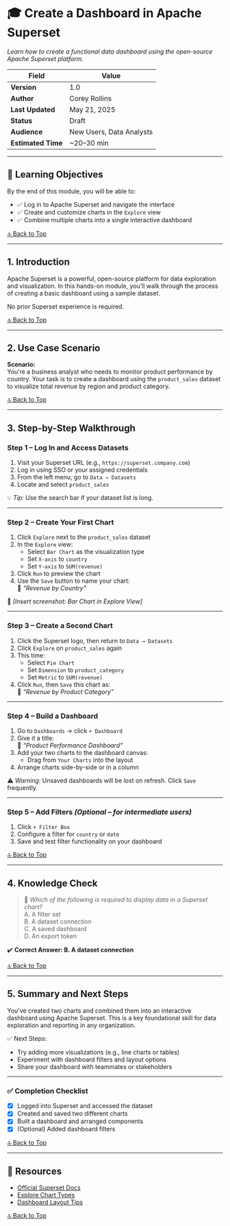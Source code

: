 # 🎓 Create a Dashboard in Apache Superset
*Learn how to create a functional data dashboard using the open-source Apache Superset platform.*

| **Field**         | **Value**                                |
|-------------------|--------------------------------------------|
| **Version**       | 1.0                                       |
| **Author**        | Corey Rollins                            |
| **Last Updated**  | May 21, 2025                             |
| **Status**        | Draft                                     |
| **Audience**      | New Users, Data Analysts                  |
| **Estimated Time**| ~20–30 min                                |

---

## 🧠 Learning Objectives

By the end of this module, you will be able to:

- ✅ Log in to Apache Superset and navigate the interface  
- ✅ Create and customize charts in the `Explore` view  
- ✅ Combine multiple charts into a single interactive dashboard  

[🔝 Back to Top](#-create-a-dashboard-in-apache-superset)

---

## 1. Introduction

Apache Superset is a powerful, open-source platform for data exploration and visualization. In this hands-on module, you’ll walk through the process of creating a basic dashboard using a sample dataset.

No prior Superset experience is required.

[🔝 Back to Top](#-create-a-dashboard-in-apache-superset)

---

## 2. Use Case Scenario

**Scenario:**  
You’re a business analyst who needs to monitor product performance by country. Your task is to create a dashboard using the `product_sales` dataset to visualize total revenue by region and product category.

[🔝 Back to Top](#-create-a-dashboard-in-apache-superset)

---

## 3. Step-by-Step Walkthrough

### Step 1 – Log In and Access Datasets

1. Visit your Superset URL (e.g., `https://superset.company.com`)  
2. Log in using SSO or your assigned credentials  
3. From the left menu, go to `Data → Datasets`  
4. Locate and select `product_sales`  

💡 *Tip:* Use the search bar if your dataset list is long.

---

### Step 2 – Create Your First Chart

1. Click `Explore` next to the `product_sales` dataset  
2. In the `Explore` view:  
   - Select `Bar Chart` as the visualization type  
   - Set `X-axis` to `country`  
   - Set `Y-axis` to `SUM(revenue)`  
3. Click `Run` to preview the chart  
4. Use the `Save` button to name your chart:  
   📄 _“Revenue by Country”_  

📸 *[Insert screenshot: Bar Chart in Explore View]*

---

### Step 3 – Create a Second Chart

1. Click the Superset logo, then return to `Data → Datasets`  
2. Click `Explore` on `product_sales` again  
3. This time:  
   - Select `Pie Chart`  
   - Set `Dimension` to `product_category`  
   - Set `Metric` to `SUM(revenue)`  
4. Click `Run`, then `Save` this chart as:  
   📄 _“Revenue by Product Category”_  

---

### Step 4 – Build a Dashboard

1. Go to `Dashboards` → click `+ Dashboard`  
2. Give it a title:  
   🧾 _“Product Performance Dashboard”_  
3. Add your two charts to the dashboard canvas:  
   - Drag from `Your Charts` into the layout  
4. Arrange charts side-by-side or in a column  

⚠️ *Warning:* Unsaved dashboards will be lost on refresh. Click `Save` frequently.

---

### Step 5 – Add Filters *(Optional – for intermediate users)*

1. Click `+ Filter Box`  
2. Configure a filter for `country` or `date`  
3. Save and test filter functionality on your dashboard  

[🔝 Back to Top](#-create-a-dashboard-in-apache-superset)

---

## 4. Knowledge Check

> 🧠 *Which of the following is required to display data in a Superset chart?*  
> A. A filter set  
> B. A dataset connection  
> C. A saved dashboard  
> D. An export token  

✔️ **Correct Answer: B. A dataset connection**

[🔝 Back to Top](#-create-a-dashboard-in-apache-superset)

---

## 5. Summary and Next Steps

You’ve created two charts and combined them into an interactive dashboard using Apache Superset. This is a key foundational skill for data exploration and reporting in any organization.

✅ Next Steps:
- Try adding more visualizations (e.g., line charts or tables)  
- Experiment with dashboard filters and layout options  
- Share your dashboard with teammates or stakeholders  

---

### ✅ Completion Checklist

- [x] Logged into Superset and accessed the dataset  
- [x] Created and saved two different charts  
- [x] Built a dashboard and arranged components  
- [x] (Optional) Added dashboard filters  

[🔝 Back to Top](#-create-a-dashboard-in-apache-superset)

---

## 🔗 Resources

- [Official Superset Docs](https://superset.apache.org/docs/intro)  
- [Explore Chart Types](https://superset.apache.org/docs/creating-charts-dashboards/explore)  
- [Dashboard Layout Tips](https://superset.apache.org/docs/creating-charts-dashboards/dashboards)   

[🔝 Back to Top](#-create-a-dashboard-in-apache-superset)
